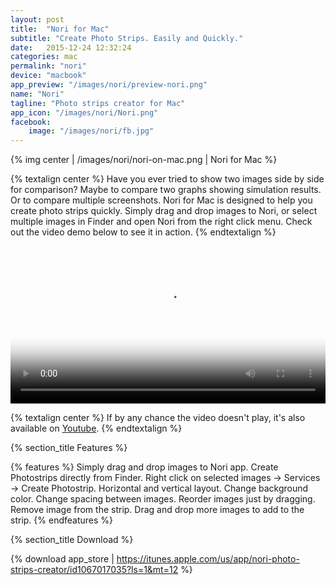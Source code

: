 ```yaml
---
layout: post
title:  "Nori for Mac"
subtitle: "Create Photo Strips. Easily and Quickly."
date:   2015-12-24 12:32:24
categories: mac
permalink: "nori"
device: "macbook"
app_preview: "/images/nori/preview-nori.png"
name: "Nori"
tagline: "Photo strips creator for Mac"
app_icon: "/images/nori/Nori.png"
facebook:
    image: "/images/nori/fb.jpg"
---
```




{% img center | /images/nori/nori-on-mac.png | Nori for Mac %}

{% textalign center %}
Have you ever tried to show two images side by side for comparison? Maybe to compare two graphs showing simulation results. Or to compare multiple screenshots. Nori for Mac is designed to help you create photo strips quickly. Simply drag and drop images to Nori, or select multiple images in Finder and open Nori from the right click menu. Check out the video demo below to see it in action.
{% endtextalign %}

<div>
<video src="/assets/media/nori/demo.mp4" controls width="100%" poster="/assets/media/nori/demo-poster.png">
</video>
</div>

{% textalign center %}
If by any chance the video doesn't play, it's also available on [Youtube](https://www.youtube.com/watch?v=9cMZGNgrBy0).
{% endtextalign %}

{% section_title Features %}

{% features %}
Simply drag and drop images to Nori app.
Create Photostrips directly from Finder. Right click on selected images -> Services -> Create Photostrip.
Horizontal and vertical layout.
Change background color.
Change spacing between images.
Reorder images just by dragging.
Remove image from the strip.
Drag and drop more images to add to the strip.
{% endfeatures %}

{% section_title Download %}

{% download app_store | https://itunes.apple.com/us/app/nori-photo-strips-creator/id1067017035?ls=1&mt=12 %}

